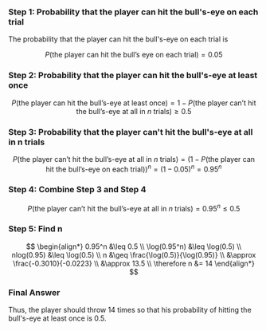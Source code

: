 ### Step 1: Probability that the player can hit the bull's-eye on each trial
The probability that the player can hit the bull's-eye on each trial is

$$
P(\text{the player can hit the bull's eye on each trial}) = 0.05
$$

### Step 2: Probability that the player can hit the bull's-eye at least once

$$
P(\text{the player can hit the bull's-eye at least once}) = 1 - P(\text{the player can't hit the bull's-eye at all in } n \text{ trials}) \geq 0.5
$$

### Step 3: Probability that the player can't hit the bull's-eye at all in n trials

$$
P(\text{the player can't hit the bull's-eye at all in } n \text{ trials}) = \left(1 - P(\text{the player can hit the bull's-eye on each trial})\right)^n = (1 - 0.05)^n = 0.95^n
$$

### Step 4: Combine Step 3 and Step 4

$$
P(\text{the player can't hit the bull's-eye at all in } n \text{ trials}) = 0.95^n \leq 0.5
$$

### Step 5: Find n

$$
\begin{align*}
0.95^n &\leq 0.5 \\
\log(0.95^n) &\leq \log(0.5) \\
nlog(0.95) &\leq \log(0.5) \\
n &\geq \frac{\log(0.5)}{\log(0.95)} \\
 &\approx \frac{-0.3010}{-0.0223} \\
 &\approx 13.5 \\
\therefore n &= 14
\end{align*}
$$

### Final Answer
Thus, the player should throw 14 times so that his probability of hitting the bull's-eye at least once is 0.5.
